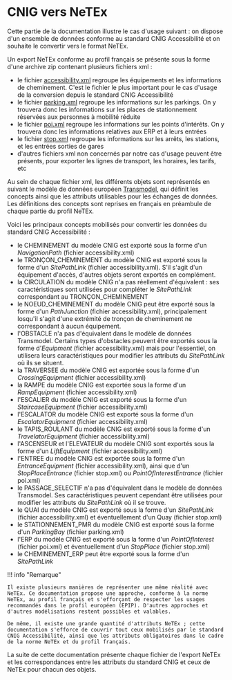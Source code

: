 # CNIG vers NeTEx

Cette partie de la documentation illustre le cas d'usage suivant : on dispose d'un ensemble de données conforme au standard CNIG Accessibilité et on souhaite le convertir vers le format NeTEx.

Un export NeTEx conforme au profil français se présente sous la forme d'une archive zip contenant plusieurs fichiers xml :

- le fichier [accessibility.xml](accessibility.md) regroupe les équipements et les informations de cheminement. C'est le fichier le plus important pour le cas d'usage de la conversion depuis le standard CNIG Accessibilité
- le fichier [parking.xml](parking.md) regroupe les informations sur les parkings. On y trouvera donc les informations sur les places de stationnement réservées aux personnes à mobilité réduite
- le fichier [poi.xml](poi.md) regroupe les informations sur les points d'intérêts. On y trouvera donc les informations relatives aux ERP et à leurs entrées
- le fichier [stop.xml](stop.md) regroupe les informations sur les arrêts, les stations, et les entrées sorties de gares
- d'autres fichiers xml non concernés par notre cas d'usage peuvent être présents, pour exporter les lignes de transport, les horaires, les tarifs, etc

Au sein de chaque fichier xml, les différents objets sont représentés en suivant le modèle de données européen [Transmodel](https://transmodel-cen.eu/), qui définit les concepts ainsi que les attributs utilisables pour les échanges de données. Les définitions des concepts sont reprises en français en préambule de chaque partie du profil NeTEx.

Voici les principaux concepts mobilisés pour convertir les données du standard CNIG Accessibilité :

- le CHEMINEMENT du modèle CNIG est exporté sous la forme d'un *NavigationPath* (fichier accessibility.xml)
- le TRONÇON_CHEMINEMENT du modèle CNIG est exporté sous la forme d'un *SitePathLink* (fichier accessibility.xml). S'il s'agit d'un équipement d'accès, d'autres objets seront exportés en complément.
- la CIRCULATION du modèle CNIG n'a pas réellement d'équivalent : ses caractéristiques sont utilisées pour compléter le *SitePathLink* correspondant au TRONÇON_CHEMINEMENT
- le NOEUD_CHEMINEMENT du modèle CNIG peut être exporté sous la forme d'un *PathJunction* (fichier accessibility.xml), principalement losqu'il s'agit d'une extrémité de tronçon de cheminement ne correspondant à aucun équipement.
- l'OBSTACLE n'a pas d'équivalent dans le modèle de données Transmodel. Certains types d'obstacles peuvent être exportés sous la forme d'*Equipment* (fichier accessibility.xml) mais pour l'essentiel, on utilisera leurs caractéristiques pour modifier les attributs du *SitePathLink* où ils se situent.
- la TRAVERSEE du modèle CNIG est exportée sous la forme d'un *CrossingEquipment* (fichier accessibility.xml)
- la RAMPE du modèle CNIG est exportée sous la forme d'un *RampEquipment* (fichier accessibility.xml)
- l'ESCALIER du modèle CNIG est exporté sous la forme d'un *StaircaseEquipment* (fichier accessibility.xml)
- l'ESCALATOR du modèle CNIG est exporté sous la forme d'un *EscalatorEquipment* (fichier accessibility.xml)
- le TAPIS_ROULANT du modèle CNIG est exporté sous la forme d'un *TravelatorEquipment* (fichier accessibility.xml)
- l'ASCENSEUR et l'ELEVATEUR du modèle CNIG sont exportés sous la forme d'un *LiftEquipment* (fichier accessibility.xml)
- l'ENTREE du modèle CNIG est exportée sous la forme d'un *EntranceEquipment* (fichier accessibility.xml), ainsi que d'un *StopPlaceEntrance* (fichier stop.xml) ou *PointOfInterestEntrance* (fichier poi.xml)
- le PASSAGE_SELECTIF n'a pas d'équivalent dans le modèle de données Transmodel. Ses caractéristiques peuvent cependant être utilisées pour modifier les attributs du *SitePathLink* où il se trouve.
- le QUAI du modèle CNIG est exporté sous la forme d'un *SitePathLink* (fichier accessibility.xml) et éventuellement d'un Quay (fichier stop.xml)
- le STATIONNEMENT_PMR du modèle CNIG est exporté sous la forme d'un *ParkingBay* (fichier parking.xml)
- l'ERP du modèle CNIG est exporté sous la forme d'un *PointOfInterest* (fichier poi.xml) et éventuellement d'un *StopPlace* (fichier stop.xml)
- le CHEMINEMENT_ERP peut être exporté sous la forme d'un *SitePathLink*

!!! info "Remarque"

    Il existe plusieurs manières de représenter une même réalité avec NeTEx. Ce documentation propose une approche, conforme à la norme NeTEx, au profil français et s'efforçant de respecter les usages recommandés dans le profil européen (EPIP). D'autres approches et d'autres modélisations restent possibles et valables.

    De même, il existe une grande quantité d'attributs NeTEx ; cette documentation s'efforce de couvrir tout ceux mobilisés par le standard CNIG Accessibilité, ainsi que les attributs obligatoires dans le cadre de la norme NeTEx et du profil français.

La suite de cette documentation présente chaque fichier de l'export NeTEx et les correspondances entre les attributs du standard CNIG et ceux de NeTEx pour chacun des objets.
